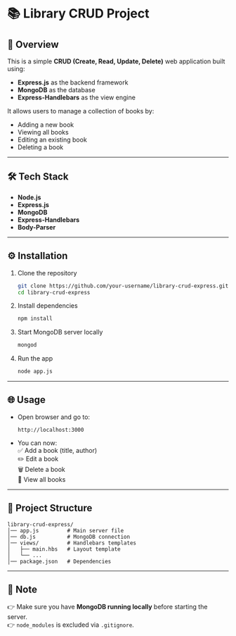 # 📚 Library CRUD Project  

## 🚀 Overview  
This is a simple **CRUD (Create, Read, Update, Delete)** web application built using:  
- **Express.js** as the backend framework  
- **MongoDB** as the database  
- **Express-Handlebars** as the view engine  

It allows users to manage a collection of books by:  
- Adding a new book  
- Viewing all books  
- Editing an existing book  
- Deleting a book  

---

## 🛠️ Tech Stack  
- **Node.js**  
- **Express.js**  
- **MongoDB**  
- **Express-Handlebars**  
- **Body-Parser**  

---

## ⚙️ Installation  

1. Clone the repository  
   ```bash
   git clone https://github.com/your-username/library-crud-express.git
   cd library-crud-express
   ```

2. Install dependencies  
   ```bash
   npm install
   ```

3. Start MongoDB server locally  
   ```bash
   mongod
   ```

4. Run the app  
   ```bash
   node app.js
   ```

---

## 🌐 Usage  

- Open browser and go to:  
  ```
  http://localhost:3000
  ```  

- You can now:  
  ✅ Add a book (title, author)  
  ✏️ Edit a book  
  🗑️ Delete a book  
  📖 View all books  

---

## 📂 Project Structure  
```
library-crud-express/
│── app.js         # Main server file
│── db.js          # MongoDB connection
│── views/         # Handlebars templates
│   ├── main.hbs   # Layout template
│   └── ...
│── package.json   # Dependencies
```

---

## 📝 Note  
👉 Make sure you have **MongoDB running locally** before starting the server.  
👉 `node_modules` is excluded via `.gitignore`.  
